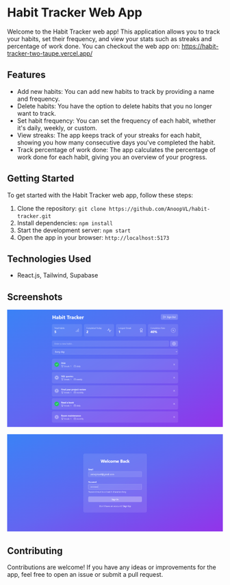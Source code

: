 # Habit Tracker Web App

Welcome to the Habit Tracker web app! This application allows you to track your habits, set their frequency, and view your stats such as streaks and percentage of work done. You can checkout the web app on: https://habit-tracker-two-taupe.vercel.app/

## Features

- Add new habits: You can add new habits to track by providing a name and frequency.
- Delete habits: You have the option to delete habits that you no longer want to track.
- Set habit frequency: You can set the frequency of each habit, whether it's daily, weekly, or custom.
- View streaks: The app keeps track of your streaks for each habit, showing you how many consecutive days you've completed the habit.
- Track percentage of work done: The app calculates the percentage of work done for each habit, giving you an overview of your progress.

## Getting Started

To get started with the Habit Tracker web app, follow these steps:

1. Clone the repository: `git clone https://github.com/AnoopVL/habit-tracker.git`
2. Install dependencies: `npm install`
3. Start the development server: `npm start`
4. Open the app in your browser: `http://localhost:5173`

## Technologies Used

- React.js, Tailwind, Supabase


## Screenshots
![Dashboard](Habit-tracker-ss.png)

![Auth](auth-ss.png)


## Contributing

Contributions are welcome! If you have any ideas or improvements for the app, feel free to open an issue or submit a pull request.


